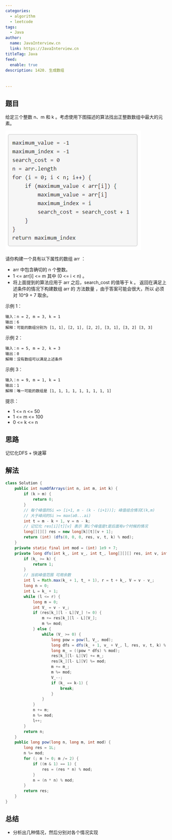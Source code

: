 ```yaml
---
categories:
  - algorithm
  - leetcode
tags:
  - Java
author: 
  name: JavaInterview.cn
  link: https://JavaInterview.cn
titleTag: Java
feed:
  enable: true
description: 1420. 生成数组


---
```


## 题目
给定三个整数 n、m 和 k 。考虑使用下图描述的算法找出正整数数组中最大的元素。

![1420e.png](../../../media/pictures/leetcode/1420e.png)

请你构建一个具有以下属性的数组 arr ：

* arr 中包含确切的 n 个整数。
* 1 <= arr[i] <= m 其中 (0 <= i < n) 。
* 将上面提到的算法应用于 arr 之后，search_cost 的值等于 k 。
返回在满足上述条件的情况下构建数组 arr 的 方法数量 ，由于答案可能会很大，所以 必须 对 10^9 + 7 取余。



示例 1：

    输入：n = 2, m = 3, k = 1
    输出：6
    解释：可能的数组分别为 [1, 1], [2, 1], [2, 2], [3, 1], [3, 2] [3, 3]
示例 2：

    输入：n = 5, m = 2, k = 3
    输出：0
    解释：没有数组可以满足上述条件
示例 3：

    输入：n = 9, m = 1, k = 1
    输出：1
    解释：唯一可能的数组是 [1, 1, 1, 1, 1, 1, 1, 1, 1]


提示：

* 1 <= n <= 50
* 1 <= m <= 100
* 0 <= k <= n


## 思路
记忆化DFS + 快速幂



## 解法
```java
class Solution {
    public int numOfArrays(int n, int m, int k) {
        if (k > m) {
            return 0;
        }
        // 每个峰值的Si => [i+1, m - (k - (i+1))]; 峰值组合情况C(k,m)
        // 大于峰间的Si >= max(a0...ai)
        int t = m - k + 1, v = n - k;
        // 记忆化 res[i][t][v] 表示 第i个峰值是t是后面有v个时候的情况
        long[][][] res = new long[k][t][v + 1];
        return (int) (dfs(0, 0, 0, res, v, t, k) % mod);
    }
    private static final int mod = (int) 1e9 + 7;
    private long dfs(int k_, int v_, int t_, long[][][] res, int v, int t, int k) {
        if (k_ >= k) {
            return 1;
        }
        // 当前峰值范围 可用余数
        int l = Math.max(k_ + 1, t_ + 1), r = t + k_, V = v - v_;
        long n = 0;
        int L = k_ + 1;
        while (l <= r) {
            long m = 0;
            int V_ = v - v_;
            if (res[k_][l - L][V_] != 0) {
                m += res[k_][l - L][V_];
                m %= mod;
            } else {
                while (V_ >= 0) {
                    long pow = pow(l, V_, mod);
                    long dfs = dfs(k_ + 1, v_ + V_, l, res, v, t, k) % mod;
                    long m_ = ((pow * dfs) % mod);
                    res[k_][l- L][V] += m_;
                    res[k_][l- L][V] %= mod;
                    m += m_;
                    m %= mod;
                    V_--;
                    if (k_ == k-1) {
                        break;
                    }
                }
            }
            n += m;
            n %= mod;
            l++;
        }
        return n;
    }
    public long pow(long n, long m, int mod) {
        long res = 1L;
        n %= mod;
        for (; m != 0; m /= 2) {
            if ((m & 1) == 1) {
                res = (res * n) % mod;
            }
            n = (n * n) % mod;
        }
        return res;
    }
}

```

## 总结

- 分析出几种情况，然后分别对各个情况实现 
